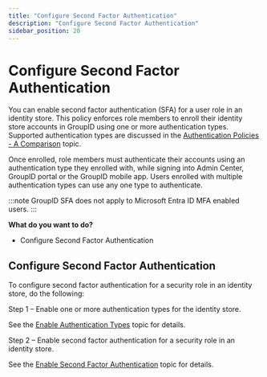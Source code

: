 ```yaml
---
title: "Configure Second Factor Authentication"
description: "Configure Second Factor Authentication"
sidebar_position: 20
---
```


# Configure Second Factor Authentication

You can enable second factor authentication (SFA) for a user role in an identity store. This policy
enforces role members to enroll their identity store accounts in GroupID using one or more
authentication types. Supported authentication types are discussed in the
[Authentication Policies - A Comparison](/docs/directorymanager/11.0/admincenter/authpolicy/authpolicy.md)
topic.

Once enrolled, role members must authenticate their accounts using an authentication type they
enrolled with, while signing into Admin Center, GroupID portal or the GroupID mobile app. Users
enrolled with multiple authentication types can use any one type to authenticate.

:::note
GroupID SFA does not apply to Microsoft Entra ID MFA enabled users.
:::


**What do you want to do?**

- Configure Second Factor Authentication

## Configure Second Factor Authentication

To configure second factor authentication for a security role in an identity store, do the
following:

Step 1 – Enable one or more authentication types for the identity store.

See the
[Enable Authentication Types](/docs/directorymanager/11.0/admincenter/identitystore/configure/authtypes.md)
topic for details.

Step 2 – Enable second factor authentication for a security role in an identity store.

See the
[Enable Second Factor Authentication](/docs/directorymanager/11.0/admincenter/securityrole/policy/authentication.md#enable-second-factor-authentication)
topic for details.
